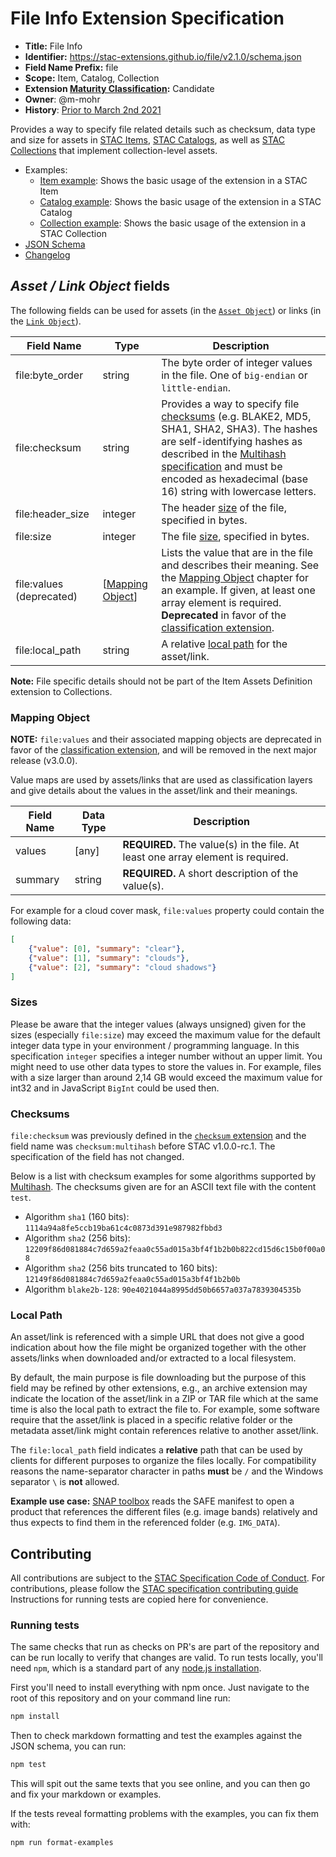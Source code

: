# File Info Extension Specification

- **Title:** File Info
- **Identifier:** <https://stac-extensions.github.io/file/v2.1.0/schema.json>
- **Field Name Prefix:** file
- **Scope:** Item, Catalog, Collection
- **Extension [Maturity Classification](https://github.com/radiantearth/stac-spec/tree/master/extensions/README.md#extension-maturity):** Candidate
- **Owner**: @m-mohr
- **History**: [Prior to March 2nd 2021](https://github.com/radiantearth/stac-spec/commits/4a841605ad83a16f45fcb88ed90117d6c77a7f04/extensions/file)

Provides a way to specify file related details such as checksum, data type and size for assets in
[STAC Items](https://github.com/radiantearth/stac-spec/blob/master/item-spec/item-spec.md),
[STAC Catalogs](https://github.com/radiantearth/stac-spec/blob/master/catalog-spec/catalog-spec.md), as well as
[STAC Collections](https://github.com/radiantearth/stac-spec/blob/master/collection-spec/collection-spec.md) that implement collection-level assets.

- Examples:
  - [Item example](examples/item.json): Shows the basic usage of the extension in a STAC Item
  - [Catalog example](examples/catalog.json): Shows the basic usage of the extension in a STAC Catalog
  - [Collection example](examples/collection.json): Shows the basic usage of the extension in a STAC Collection
- [JSON Schema](json-schema/schema.json)
- [Changelog](./CHANGELOG.md)

## *Asset / Link Object* fields

The following fields can be used for assets (in the
[`Asset Object`](https://github.com/radiantearth/stac-spec/blob/master/item-spec/item-spec.md#asset-object)) or links (in the
[`Link Object`](https://github.com/radiantearth/stac-spec/blob/master/item-spec/item-spec.md#link-object)).

| Field Name               | Type                                  | Description                                                                                                                                                                                                                                                                                              |
| ------------------------ | ------------------------------------- | -------------------------------------------------------------------------------------------------------------------------------------------------------------------------------------------------------------------------------------------------------------------------------------------------------- |
| file:byte_order          | string                                | The byte order of integer values in the file. One of `big-endian` or `little-endian`.                                                                                                                                                                                                                    |
| file:checksum            | string                                | Provides a way to specify file [checksums](#checksums) (e.g. BLAKE2, MD5, SHA1, SHA2, SHA3). The hashes are self-identifying hashes as described in the [Multihash specification](https://github.com/multiformats/multihash) and must be encoded as hexadecimal (base 16) string with lowercase letters. |
| file:header_size         | integer                               | The header [size](#sizes) of the file, specified in bytes.                                                                                                                                                                                                                                               |
| file:size                | integer                               | The file [size](#sizes), specified in bytes.                                                                                                                                                                                                                                                             |
| file:values (deprecated) | \[[Mapping Object](#mapping-object)\] | Lists the value that are in the file and describes their meaning. See the [Mapping Object](#mapping-object) chapter for an example. If given, at least one array element is required. **Deprecated** in favor of the [classification extension](https://github.com/stac-extensions/classification/).     |
| file:local_path          | string                                | A relative [local path](#local-path) for the asset/link.                                                                                                                                                                                                                                                 |

**Note:** File specific details should not be part of the Item Assets Definition extension to Collections.

### Mapping Object

**NOTE:** `file:values` and their associated mapping objects are deprecated in
favor of the [classification extension](https://github.com/stac-extensions/classification/), and will be
removed in the next major release (v3.0.0).

Value maps are used by assets/links that are used as classification layers and give details about the values in the asset/link and their meanings.

| Field Name | Data Type | Description                                                                     |
| ---------- | --------- | ------------------------------------------------------------------------------- |
| values     | \[any]    | **REQUIRED.** The value(s) in the file. At least one array element is required. |
| summary    | string    | **REQUIRED.** A short description of the value(s).                              |

 For example for a cloud cover mask, `file:values` property could contain the following data:

```json
[
	{"value": [0], "summary": "clear"},
	{"value": [1], "summary": "clouds"},
	{"value": [2], "summary": "cloud shadows"}
]
```

### Sizes

Please be aware that the integer values (always
unsigned) given for the sizes (especially `file:size`)
may exceed the maximum value for the default integer
data type in your environment / programming language.
In this specification `integer` specifies
a integer number without an upper limit. You might
need to use other data types to store the values in.
For example, files with a size larger than around 2,14
GB would exceed the maximum value for int32 and in
JavaScript `BigInt` could be used then.

### Checksums

`file:checksum` was previously defined in the
[`checksum` extension](https://github.com/radiantearth/stac-spec/tree/v1.0.0-beta.2/extensions/checksum/README.md)
and the field name was `checksum:multihash` before
STAC v1.0.0-rc.1. The specification of the field has
not changed.

Below is a list with checksum examples for some algorithms supported by
[Multihash](https://github.com/multiformats/multihash).
The checksums given are for an ASCII text file with the content `test`.

- Algorithm `sha1` (160 bits): `1114a94a8fe5ccb19ba61c4c0873d391e987982fbbd3`
- Algorithm `sha2` (256 bits): `12209f86d081884c7d659a2feaa0c55ad015a3bf4f1b2b0b822cd15d6c15b0f00a08`
- Algorithm `sha2` (256 bits truncated to 160 bits): `12149f86d081884c7d659a2feaa0c55ad015a3bf4f1b2b0b`
- Algorithm `blake2b-128`: `90e4021044a8995dd50b6657a037a7839304535b`

### Local Path

An asset/link is referenced with a simple URL that does not give
a good indication about how the file might be organized together
with the other assets/links when downloaded and/or extracted to a
local filesystem.

By default, the main purpose is file downloading but the purpose
of this field may be refined by other extensions, e.g., an archive
extension may indicate the location of the asset/link in a ZIP or TAR
file which at the same time is also the local path to extract the
file to.
For example, some software require that the asset/link is placed in
a specific relative folder or the metadata asset/link might contain
references relative to another asset/link.

The `file:local_path` field indicates a **relative** path that
can be used by clients for different purposes to organize the
files locally. For compatibility reasons the name-separator
character in paths **must** be `/` and the Windows separator `\`
is **not** allowed.

**Example use case:**
[SNAP toolbox](https://step.esa.int/main/) reads the SAFE manifest
to open a product that references the different files (e.g. image bands)
relatively and thus expects to find them in the referenced folder (e.g. `IMG_DATA`).

## Contributing

All contributions are subject to the
[STAC Specification Code of Conduct](https://github.com/radiantearth/stac-spec/blob/master/CODE_OF_CONDUCT.md).
For contributions, please follow the
[STAC specification contributing guide](https://github.com/radiantearth/stac-spec/blob/master/CONTRIBUTING.md) Instructions
for running tests are copied here for convenience.

### Running tests

The same checks that run as checks on PR's are part of the repository and can be run locally to verify that changes are valid.
To run tests locally, you'll need `npm`, which is a standard part of any [node.js installation](https://nodejs.org/en/download/).

First you'll need to install everything with npm once. Just navigate to the root of this repository and on
your command line run:
```bash
npm install
```

Then to check markdown formatting and test the examples against the JSON schema, you can run:
```bash
npm test
```

This will spit out the same texts that you see online, and you can then go and fix your markdown or examples.

If the tests reveal formatting problems with the examples, you can fix them with:
```bash
npm run format-examples
```

